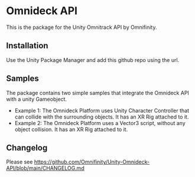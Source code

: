 # Omnideck API
This is the package for the Unity Omnitrack API by Omnifinity.

## Installation
Use the Unity Package Manager and add this github repo using the 
url. 

## Samples
The package contains two simple samples that integrate the Omnideck API with a unity Gameobject.
- Example 1: The Omnideck Platform uses Unity Character Controller that can collide with the surrounding objects. It has an XR Rig attached to it.
- Example 2: The Omnideck Platform uses a Vector3 script, without any object collision. It has an XR Rig attached to it.

## Changelog
Please see https://github.com/Omnifinity/Unity-Omnideck-API/blob/main/CHANGELOG.md
